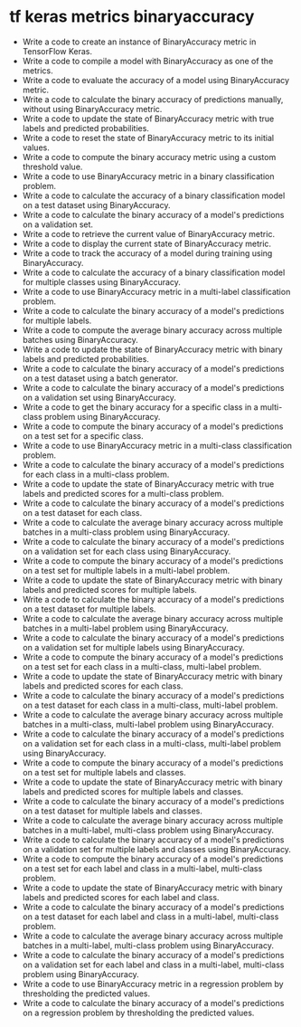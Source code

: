 # tf keras metrics binaryaccuracy

- Write a code to create an instance of BinaryAccuracy metric in TensorFlow Keras.
- Write a code to compile a model with BinaryAccuracy as one of the metrics.
- Write a code to evaluate the accuracy of a model using BinaryAccuracy metric.
- Write a code to calculate the binary accuracy of predictions manually, without using BinaryAccuracy metric.
- Write a code to update the state of BinaryAccuracy metric with true labels and predicted probabilities.
- Write a code to reset the state of BinaryAccuracy metric to its initial values.
- Write a code to compute the binary accuracy metric using a custom threshold value.
- Write a code to use BinaryAccuracy metric in a binary classification problem.
- Write a code to calculate the accuracy of a binary classification model on a test dataset using BinaryAccuracy.
- Write a code to calculate the binary accuracy of a model's predictions on a validation set.
- Write a code to retrieve the current value of BinaryAccuracy metric.
- Write a code to display the current state of BinaryAccuracy metric.
- Write a code to track the accuracy of a model during training using BinaryAccuracy.
- Write a code to calculate the accuracy of a binary classification model for multiple classes using BinaryAccuracy.
- Write a code to use BinaryAccuracy metric in a multi-label classification problem.
- Write a code to calculate the binary accuracy of a model's predictions for multiple labels.
- Write a code to compute the average binary accuracy across multiple batches using BinaryAccuracy.
- Write a code to update the state of BinaryAccuracy metric with binary labels and predicted probabilities.
- Write a code to calculate the binary accuracy of a model's predictions on a test dataset using a batch generator.
- Write a code to calculate the binary accuracy of a model's predictions on a validation set using BinaryAccuracy.
- Write a code to get the binary accuracy for a specific class in a multi-class problem using BinaryAccuracy.
- Write a code to compute the binary accuracy of a model's predictions on a test set for a specific class.
- Write a code to use BinaryAccuracy metric in a multi-class classification problem.
- Write a code to calculate the binary accuracy of a model's predictions for each class in a multi-class problem.
- Write a code to update the state of BinaryAccuracy metric with true labels and predicted scores for a multi-class problem.
- Write a code to calculate the binary accuracy of a model's predictions on a test dataset for each class.
- Write a code to calculate the average binary accuracy across multiple batches in a multi-class problem using BinaryAccuracy.
- Write a code to calculate the binary accuracy of a model's predictions on a validation set for each class using BinaryAccuracy.
- Write a code to compute the binary accuracy of a model's predictions on a test set for multiple labels in a multi-label problem.
- Write a code to update the state of BinaryAccuracy metric with binary labels and predicted scores for multiple labels.
- Write a code to calculate the binary accuracy of a model's predictions on a test dataset for multiple labels.
- Write a code to calculate the average binary accuracy across multiple batches in a multi-label problem using BinaryAccuracy.
- Write a code to calculate the binary accuracy of a model's predictions on a validation set for multiple labels using BinaryAccuracy.
- Write a code to compute the binary accuracy of a model's predictions on a test set for each class in a multi-class, multi-label problem.
- Write a code to update the state of BinaryAccuracy metric with binary labels and predicted scores for each class.
- Write a code to calculate the binary accuracy of a model's predictions on a test dataset for each class in a multi-class, multi-label problem.
- Write a code to calculate the average binary accuracy across multiple batches in a multi-class, multi-label problem using BinaryAccuracy.
- Write a code to calculate the binary accuracy of a model's predictions on a validation set for each class in a multi-class, multi-label problem using BinaryAccuracy.
- Write a code to compute the binary accuracy of a model's predictions on a test set for multiple labels and classes.
- Write a code to update the state of BinaryAccuracy metric with binary labels and predicted scores for multiple labels and classes.
- Write a code to calculate the binary accuracy of a model's predictions on a test dataset for multiple labels and classes.
- Write a code to calculate the average binary accuracy across multiple batches in a multi-label, multi-class problem using BinaryAccuracy.
- Write a code to calculate the binary accuracy of a model's predictions on a validation set for multiple labels and classes using BinaryAccuracy.
- Write a code to compute the binary accuracy of a model's predictions on a test set for each label and class in a multi-label, multi-class problem.
- Write a code to update the state of BinaryAccuracy metric with binary labels and predicted scores for each label and class.
- Write a code to calculate the binary accuracy of a model's predictions on a test dataset for each label and class in a multi-label, multi-class problem.
- Write a code to calculate the average binary accuracy across multiple batches in a multi-label, multi-class problem using BinaryAccuracy.
- Write a code to calculate the binary accuracy of a model's predictions on a validation set for each label and class in a multi-label, multi-class problem using BinaryAccuracy.
- Write a code to use BinaryAccuracy metric in a regression problem by thresholding the predicted values.
- Write a code to calculate the binary accuracy of a model's predictions on a regression problem by thresholding the predicted values.